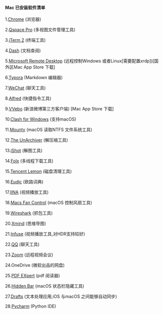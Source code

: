 #### Mac 已安装软件清单



1.[Chrome](https://www.google.com/chrome/) (浏览器)

2.[Qspace Pro](https://qspace.awehunt.com/zh-cn/index.html) (多视图文件管理工具)

3.[iTerm 2](https://iterm2.com/) (终端工具)

4.[Dash](https://kapeli.com/dash) (文档查阅)

5.[Microsoft Remote Desktop](https://apps.apple.com/us/app/microsoft-remote-desktop/id1295203466?mt=12) (远程控制Windows 或者Linux[需要配置xrdp])[国外区Mac App Store 下载]

6.[Typora](https://typora.io/) (Markdown 编辑器)

7.[WeChat](https://mac.weixin.qq.com/?t=mac&lang=zh_CN) (聊天工具)

8.[Alfred](https://www.alfredapp.com/) (快捷指令工具)

9.[VVebo](https://apps.apple.com/cn/app/vvebo/id670910957) (新浪微博第三方客户端) [Mac App Store 下载]

10.[Clash for Windows](https://github.com/Fndroid/clash_for_windows_pkg/releases) (支持macOS)

11.[Mounty](https://mounty.app/) (macOS 读取NTFS 文件系统工具)

12.[The UnArchiver](https://theunarchiver.com/) (解压缩工具)

13.[iShot](https://www.better365.cn/ishot.html) (解图工具)

14.[Folx](https://www.mac-downloader.com/) (多线程下载工具)

15.[Tencent Lemon](https://lemon.qq.com/) (磁盘清理工具)

16.[Eudic](https://www.eudic.net/v4/en/app/eudic) (欧路词典)

17.[IINA](https://iina.io/) (视频播放工具)

18.[Macs Fan Control](https://crystalidea.com/macs-fan-control) (macOS 控制风扇工具)

19.[Wireshark](https://www.wireshark.org/) (抓包工具)

20.[Xmind](https://www.xmind.net/xmind8-pro/) (思维导图)

21.[Infuse](https://firecore.com/infuse) (视频播放工具,对HDR支持较好)

22.[QQ](https://im.qq.com/macqq/) (聊天工具)

23.[Zoom](https://zoom.us/) (远程视频会议)

24.OneDrive (微软出品的网盘)

25.[PDF EXpert](https://pdfexpert.com/zh) (pdf 阅读器)

26.[Hidden Bar](https://github.com/dwarvesf/hidden) (macOS 状态栏隐藏工具)

27.[Drafts](https://getdrafts.com/) (文本处理应用,iOS 与macOS 之间能够自动同步)

28.[Pycharm](https://www.jetbrains.com/pycharm/) (Python IDE)

